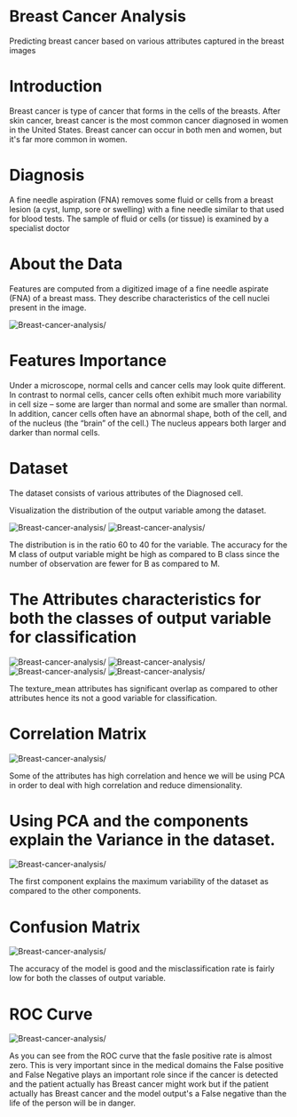 # Breast Cancer Analysis

Predicting breast cancer based on various attributes captured in the breast images


# Introduction
Breast cancer is type of cancer that forms in the cells of the breasts. After skin cancer, breast cancer is the most common cancer diagnosed in women in the United States. Breast cancer can occur in both men and women, but it's far more common in women.

# Diagnosis
A fine needle aspiration (FNA) removes some fluid or cells from a breast lesion (a cyst, lump, sore or swelling) with a fine needle similar to that used for blood tests. The sample of fluid or cells (or tissue) is examined by a specialist doctor


# About the Data
Features are computed from a digitized image of a fine needle aspirate (FNA) of a breast mass.  They describe characteristics of the cell nuclei present in the image.

![Breast-cancer-analysis/](images/dataset.JPG)


# Features Importance
Under a microscope, normal cells and cancer cells may look quite different. In contrast to normal cells, cancer cells often exhibit much more variability in cell size – some are larger than normal and some are smaller than normal. In addition, cancer cells often have an abnormal shape, both of the cell, and of the nucleus (the “brain” of the cell.) The nucleus appears both larger and darker than normal cells.



# Dataset

The dataset consists of various attributes of the Diagnosed cell. 

 Visualization the distribution of the output variable among the dataset.

![Breast-cancer-analysis/](images/num_diagnosis.JPG)
![Breast-cancer-analysis/](images/percent_diagnosis.JPG)

The distribution is in the ratio 60 to 40 for the variable. The accuracy for the M class of output variable might be high as compared to B class since the number of observation are fewer for B as compared to M.



# The Attributes characteristics for both the classes of output variable for classification 


![Breast-cancer-analysis/](images/2.png)
![Breast-cancer-analysis/](images/3.png)
![Breast-cancer-analysis/](images/4.png)
![Breast-cancer-analysis/](images/5.png)

The texture_mean  attributes has significant overlap as compared to other attributes hence its not a good variable for classification.





# Correlation Matrix

![Breast-cancer-analysis/](images/6.png)


Some of the attributes has high correlation and hence we will be using PCA in order to deal with high correlation and reduce dimensionality.




# Using PCA and the components explain the Variance in the dataset.


![Breast-cancer-analysis/](images/7.png)



The first component explains the maximum variability of the dataset as compared to the other components.







# Confusion Matrix




![Breast-cancer-analysis/](images/8.png)



The accuracy of the model is good and the misclassification rate is  fairly low for both the classes of  output variable.







# ROC Curve



![Breast-cancer-analysis/](images/9.png)


As you can see from the ROC curve that the fasle positive rate is almost zero. This is very important since in the medical domains the False positive and False Negative plays an important role since if the cancer is detected and the patient actually has Breast cancer might work but if the patient actually has Breast cancer and the model output's a False negative than the life of the person will be in danger.

